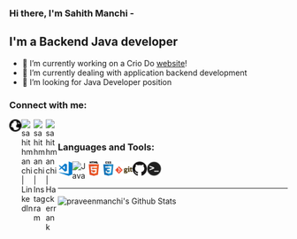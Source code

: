 ### Hi there, I'm Sahith Manchi - 

## I'm a Backend Java developer
- 🔭 I’m currently working on a Crio Do [website]!
- 🌱 I’m currently dealing with application backend development
- 👯 I’m looking for Java Developer position

### Connect with me:

[<img align="left" alt="praveenmanchi.github.io" width="22px" src="https://raw.githubusercontent.com/iconic/open-iconic/master/svg/globe.svg" />][website]
[<img align="left" alt="sahithmanchi | LinkedIn" width="22px" src="https://cdn.jsdelivr.net/npm/simple-icons@v3/icons/linkedin.svg" />][linkedin]
[<img align="left" alt="sahithmanchi | Instagram" width="22px" src="https://cdn.jsdelivr.net/npm/simple-icons@v3/icons/twitter.svg" />][twitter]
[<img align="left" alt="sahithmanchi | Hackerrank" width="22px" src="https://cdn.jsdelivr.net/npm/simple-icons@v3/icons/hackerrank.svg" />][hackerrank]
<br />

### Languages and Tools:

<img align="left" alt="Visual Studio Code" width="26px" src="https://raw.githubusercontent.com/github/explore/80688e429a7d4ef2fca1e82350fe8e3517d3494d/topics/visual-studio-code/visual-studio-code.png" />
<img align="left" alt="Java" width="26px" src="https://img.icons8.com/color/48/000000/java-coffee-cup-logo.png"/>
<img align="left" alt="HTML5" width="26px" src="https://raw.githubusercontent.com/github/explore/80688e429a7d4ef2fca1e82350fe8e3517d3494d/topics/html/html.png" />
<img align="left" alt="CSS3" width="26px" src="https://raw.githubusercontent.com/github/explore/80688e429a7d4ef2fca1e82350fe8e3517d3494d/topics/css/css.png" />
<img align="left" alt="Git" width="31px" src="https://raw.githubusercontent.com/github/explore/80688e429a7d4ef2fca1e82350fe8e3517d3494d/topics/git/git.png" />
<img align="left" alt="GitHub" width="26px" src="https://raw.githubusercontent.com/github/explore/78df643247d429f6cc873026c0622819ad797942/topics/github/github.png" />
<img align="left" alt="HTML5" width="26px" src="https://raw.githubusercontent.com/github/explore/80688e429a7d4ef2fca1e82350fe8e3517d3494d/topics/terminal/terminal.png" />

<br />
<br />



---

<img align="left" alt="praveenmanchi's Github Stats" src="https://github-readme-stats.vercel.app/api?username=praveenmanchi&show_icons=true&hide_border=true" />

[website]: https://learn.crio.do/home
[instagram]: https://www.instagram.com/maname_sahith/
[linkedin]: https://www.linkedin.com/in/sahith-m-a1ab18165/
[twitter]: https://twitter.com/sahisahith
[hackerrank]:https://www.hackerrank.com/sahithmanchi1?hr_r=1
